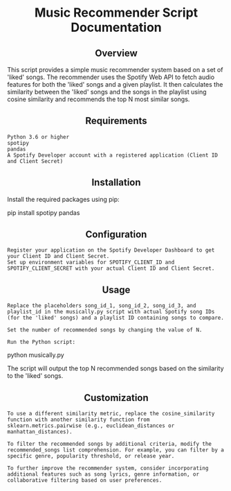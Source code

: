 <center> <h1>Music Recommender Script Documentation</h1> </center>

<center> <h2>Overview</h2> </center>

This script provides a simple music recommender system based on a set of 'liked' songs. The recommender uses the Spotify Web API to fetch audio features for both the 'liked' songs and a given playlist. It then calculates the similarity between the 'liked' songs and the songs in the playlist using cosine similarity and recommends the top N most similar songs.

<center> <h2>Requirements</h2> </center>

    Python 3.6 or higher
    spotipy
    pandas
    A Spotify Developer account with a registered application (Client ID and Client Secret)


<center> <h2>Installation</h2> </center>

Install the required packages using pip:

pip install spotipy pandas

<center> <h2>Configuration</h2> </center>

    Register your application on the Spotify Developer Dashboard to get your Client ID and Client Secret.
    Set up environment variables for SPOTIFY_CLIENT_ID and SPOTIFY_CLIENT_SECRET with your actual Client ID and Client Secret.

<center> <h2>Usage</h2> </center>

    Replace the placeholders song_id_1, song_id_2, song_id_3, and playlist_id in the musically.py script with actual Spotify song IDs (for the 'liked' songs) and a playlist ID containing songs to compare.

    Set the number of recommended songs by changing the value of N.

    Run the Python script:

python musically.py

The script will output the top N recommended songs based on the similarity to the 'liked' songs.

<center> <h2>Customization</h2> </center>

    To use a different similarity metric, replace the cosine_similarity function with another similarity function from sklearn.metrics.pairwise (e.g., euclidean_distances or manhattan_distances).

    To filter the recommended songs by additional criteria, modify the recommended_songs list comprehension. For example, you can filter by a specific genre, popularity threshold, or release year.

    To further improve the recommender system, consider incorporating additional features such as song lyrics, genre information, or collaborative filtering based on user preferences.
